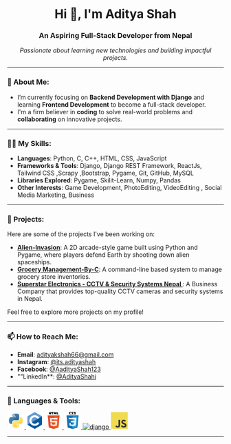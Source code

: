 <h1 align="center">Hi 👋, I'm Aditya Shah</h1>
<h3 align="center">An Aspiring Full-Stack Developer from Nepal</h3>

<p align="center">
  <em>Passionate about learning new technologies and building impactful projects.</em>
</p>

---

### 🌱 About Me:
- I’m currently focusing on **Backend Development with Django** and learning **Frontend Development** to become a full-stack developer.
- I'm a firm believer in **coding** to solve real-world problems and **collaborating** on innovative projects.
  
---

### 👨‍💻 My Skills:
- **Languages**: Python, C, C++, HTML, CSS, JavaScript
- **Frameworks & Tools**: Django, Django REST Framework, ReactJs, Tailwind CSS ,Scrapy ,Bootstrap, Pygame, Git, GitHub, MySQL
- **Libraries Explored**: Pygame, Skilit-Learn, Numpy, Pandas
- **Other Interests**: Game Development, PhotoEditing, VideoEditing , Social Media Marketing, Business

---

### 🚀 Projects:
Here are some of the projects I've been working on:

- **[Alien-Invasion](https://github.com/aadishah-projects/Alien-Invasion)**: A 2D arcade-style game built using Python and Pygame, where players defend Earth by shooting down alien spaceships.
- **[Grocery Management-By-C](https://github.com/aadishah-projects/Grocery_Management-By-C)**: A command-line based system to manage grocery store inventories.
- **[Superstar Electronics - CCTV & Security Systems Nepal ](https://hikvisionn-paudelkirans-projects.vercel.app/)**: A Business Company that provides top-quality CCTV cameras and security systems in Nepal.
  
Feel free to explore more projects on my profile!

---

### 📫 How to Reach Me:
- **Email**: [adityakshah66@gmail.com](mailto:adityakshah66@gmail.com)
- **Instagram**: [@its.adityashah](https://www.instagram.com/its.adityashah/)
- **Facebook**: [@AadityaShah123](https://www.facebook.com/AadityaShah123)
- ""LinkedIn**: [@AdityaShahj](https://www.linkedin.com/in/aditya-shah-86370a344/)
---

### 🔧 Languages & Tools:
<p align="left">
  <a href="https://www.python.org" target="_blank" rel="noreferrer">
    <img src="https://raw.githubusercontent.com/devicons/devicon/master/icons/python/python-original.svg" alt="python" width="40" height="40"/>
  </a>
  <a href="https://www.cprogramming.com/" target="_blank" rel="noreferrer">
    <img src="https://raw.githubusercontent.com/devicons/devicon/master/icons/c/c-original.svg" alt="c" width="40" height="40"/>
  </a>
  <a href="https://www.w3schools.com/html/" target="_blank" rel="noreferrer">
    <img src="https://raw.githubusercontent.com/devicons/devicon/master/icons/html5/html5-original-wordmark.svg" alt="html5" width="40" height="40"/>
  </a>
  <a href="https://www.w3schools.com/css/" target="_blank" rel="noreferrer">
    <img src="https://raw.githubusercontent.com/devicons/devicon/master/icons/css3/css3-original-wordmark.svg" alt="css3" width="40" height="40"/>
  </a>
  <a href="https://www.djangoproject.com/" target="_blank" rel="noreferrer">
    <img src="https://cdn.worldvectorlogo.com/logos/django.svg" alt="django" width="40" height="40"/>
  </a>
  <a href="https://www.javascript.com/" target="_blank" rel="noreferrer">
    <img src="https://raw.githubusercontent.com/devicons/devicon/master/icons/javascript/javascript-original.svg" alt="javascript" width="40" height="40"/>
  </a>
</p>

---
